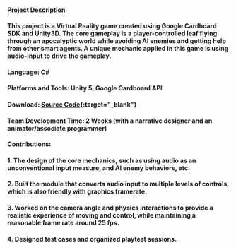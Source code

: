 #### __Project Description__

#### This project is a Virtual Reality game created using Google Cardboard SDK and Unity3D. The core gameplay is a player-controlled leaf flying through an apocalyptic world while avoiding AI enemies and getting help from other smart agents. A unique mechanic applied in this game is using audio-input to drive the gameplay.

#### __Language__: C\#

#### __Platforms and Tools__: Unity 5, Google Cardboard API

#### __Download__: [Source Code](https://github.com/joylio/Leafly){:target="_blank"}

#### __Team Development Time__: 2 Weeks (with a narrative designer and an animator/associate programmer)

#### __Contributions__:

#### 1. The design of the core mechanics, such as using audio as an unconventional input measure, and AI enemy behaviors, etc.

#### 2. Built the module that converts audio input to multiple levels of controls, which is also friendly with graphics framerate.

#### 3. Worked on the camera angle and physics interactions to provide a realistic experience of moving and control, while maintaining a reasonable frame rate around 25 fps.

#### 4. Designed test cases and organized playtest sessions.

